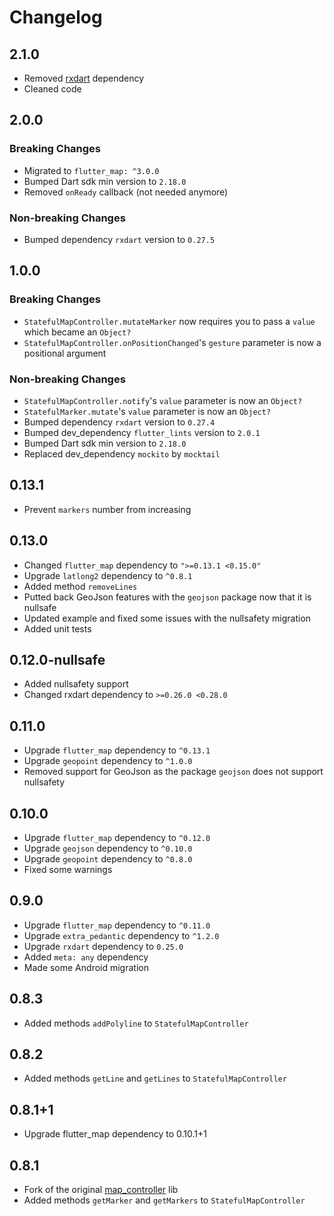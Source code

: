 # Changelog

## 2.1.0

* Removed [rxdart](https://pub.dev/packages/rxdart) dependency
* Cleaned code

## 2.0.0

### Breaking Changes

* Migrated to `flutter_map: ^3.0.0`
* Bumped Dart sdk min version to `2.18.0`
* Removed `onReady` callback (not needed anymore)

### Non-breaking Changes

* Bumped dependency `rxdart` version to `0.27.5`

## 1.0.0

### Breaking Changes

* `StatefulMapController.mutateMarker` now requires you to pass a `value` which became an `Object?`
* `StatefulMapController.onPositionChanged`'s `gesture` parameter is now a positional argument

### Non-breaking Changes

* `StatefulMapController.notify`'s `value` parameter is now an `Object?`
* `StatefulMarker.mutate`'s `value` parameter is now an `Object?`
* Bumped dependency `rxdart` version to `0.27.4`
* Bumped dev_dependency `flutter_lints` version to `2.0.1`
* Bumped Dart sdk min version to `2.18.0`
* Replaced dev_dependency `mockito` by `mocktail`

## 0.13.1

* Prevent `markers` number from increasing

## 0.13.0

* Changed `flutter_map` dependency to `">=0.13.1 <0.15.0"`
* Upgrade `latlong2` dependency to `^0.8.1`
* Added method `removeLines`
* Putted back GeoJson features with the `geojson` package now that it is nullsafe
* Updated example and fixed some issues with the nullsafety migration
* Added unit tests

## 0.12.0-nullsafe

* Added nullsafety support
* Changed rxdart dependency to `>=0.26.0 <0.28.0`

## 0.11.0

* Upgrade `flutter_map` dependency to `^0.13.1`
* Upgrade `geopoint` dependency to `^1.0.0`
* Removed support for GeoJson as the package `geojson` does not support nullsafety

## 0.10.0

* Upgrade `flutter_map` dependency to `^0.12.0`
* Upgrade `geojson` dependency to `^0.10.0`
* Upgrade `geopoint` dependency to `^0.8.0`
* Fixed some warnings

## 0.9.0

* Upgrade `flutter_map` dependency to `^0.11.0`
* Upgrade `extra_pedantic` dependency to `^1.2.0`
* Upgrade `rxdart` dependency to `0.25.0`
* Added `meta: any` dependency
* Made some Android migration

## 0.8.3

* Added methods `addPolyline` to `StatefulMapController`

## 0.8.2

* Added methods `getLine` and `getLines` to `StatefulMapController`

## 0.8.1+1

* Upgrade flutter_map dependency to 0.10.1+1

## 0.8.1

* Fork of the original [map_controller](https://pub.dev/packages/map_controller/versions/0.8.0) lib
* Added methods `getMarker` and `getMarkers` to `StatefulMapController`

